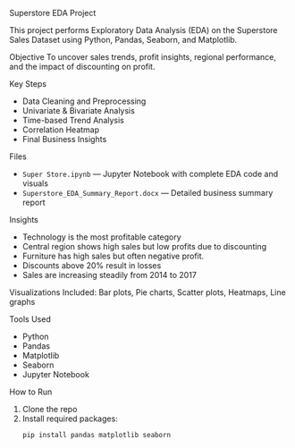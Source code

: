 Superstore EDA Project

This project performs Exploratory Data Analysis (EDA) on the Superstore Sales Dataset using Python, Pandas, Seaborn, and Matplotlib.

Objective
To uncover sales trends, profit insights, regional performance, and the impact of discounting on profit.

Key Steps
- Data Cleaning and Preprocessing
- Univariate & Bivariate Analysis
- Time-based Trend Analysis
- Correlation Heatmap
- Final Business Insights

Files
- `Super Store.ipynb` — Jupyter Notebook with complete EDA code and visuals
- `Superstore_EDA_Summary_Report.docx` — Detailed business summary report

Insights
- Technology is the most profitable category
- Central region shows high sales but low profits due to discounting
- Furniture has high sales but often negative profit.
- Discounts above 20% result in losses
- Sales are increasing steadily from 2014 to 2017

Visualizations
Included: Bar plots, Pie charts, Scatter plots, Heatmaps, Line graphs

Tools Used
- Python
- Pandas
- Matplotlib
- Seaborn
- Jupyter Notebook

How to Run
1. Clone the repo  
2. Install required packages:  
   ```bash
   pip install pandas matplotlib seaborn
